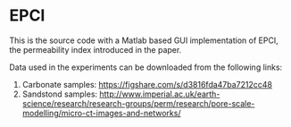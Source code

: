 # EPCI
This is the source code with a Matlab based GUI implementation of EPCI, the permeability index introduced in the paper.

Data used in the experiments can be downloaded from the following links:
1. Carbonate samples: https://figshare.com/s/d3816fda47ba7212cc48
2. Sandstond samples: http://www.imperial.ac.uk/earth-science/research/research-groups/perm/research/pore-scale-modelling/micro-ct-images-and-networks/ 

